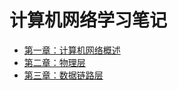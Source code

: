 # 计算机网络学习笔记

- [第一章：计算机网络概述](https://github.com/2293736867/CSBookNotes/blob/main/ComputerNetwork/Chapter1/README.md)
- [第二章：物理层](https://github.com/2293736867/CSBookNotes/blob/main/ComputerNetwork/Chapter2/README.md)
- [第三章：数据链路层](https://github.com/2293736867/CSBookNotes/blob/main/ComputerNetwork/Chapter3/README.md)

